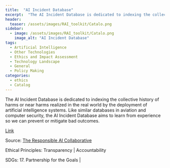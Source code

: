 ```yaml
---
title:  "AI Incident Database"  
excerpt:  "The AI Incident Database is dedicated to indexing the collective history of harms or near harms realized in the real world by the deployment of artificial intelligence systems. Like similar databases in aviation and computer security, the A (...)"  
header:
  teaser: /assets/images/RAI_toolkit/Catalo.png
sidebar:
  - image: /assets/images/RAI_toolkit/Catalo.png
    image_alt: "AI Incident Database"
tags:
  - Artificial Intelligence
  - Other Technologies
  - Ethics and Impact Assessment
  - Technology Landscape
  - General
  - Policy Making
categories:
  - ethics
  - Catalog
---
```

The AI Incident Database is dedicated to indexing the collective history of harms or near harms realized in the real world by the deployment of artificial intelligence systems. Like similar databases in aviation and computer security, the AI Incident Database aims to learn from experience so we can prevent or mitigate bad outcomes.

[Link](https://incidentdatabase.ai)

Source: [The Responsible AI Collaborative](https://incidentdatabase.ai)

Ethical Principles: Transparency | Accountability

SDGs: 17. Partnership for the Goals | 

